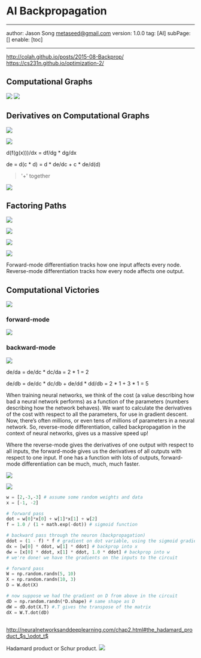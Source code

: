 # AI Backpropagation
---
author: Jason Song <metaseed@gmail.com>
version: 1.0.0
tag: [AI]
subPage: []
enable: [toc]

---

http://colah.github.io/posts/2015-08-Backprop/
https://cs231n.github.io/optimization-2/

## Computational Graphs
![](https://raw.githubusercontent.com/metasong/iam-data/master/documents/200/image/20230602T184704495Z-image.png)
![](https://raw.githubusercontent.com/metasong/iam-data/master/documents/200/image/20230602T184748118Z-image.png)

## Derivatives on Computational Graphs
![](https://raw.githubusercontent.com/metasong/iam-data/master/documents/200/image/20230602T184941573Z-image.png)

![](https://raw.githubusercontent.com/metasong/iam-data/master/documents/200/image/20230602T184952213Z-image.png)


d(f(g(x)))/dx = df/dg * dg/dx

de = d(c * d) = d * de/dc + c * de/d(d) 
> '+'  together

![](https://raw.githubusercontent.com/metasong/iam-data/master/documents/200/image/20230602T185304360Z-image.png)


## Factoring Paths
![](https://raw.githubusercontent.com/metasong/iam-data/master/documents/200/image/20230602T185051050Z-image.png)

![](https://raw.githubusercontent.com/metasong/iam-data/master/documents/200/image/20230602T185610905Z-image.png)

![](https://raw.githubusercontent.com/metasong/iam-data/master/documents/200/image/20230602T185811748Z-image.png)

![](https://raw.githubusercontent.com/metasong/iam-data/master/documents/200/image/20230602T191023466Z-image.png)

Forward-mode differentiation tracks how one input affects every node. Reverse-mode differentiation tracks how every node affects one output. 

## Computational Victories
![](https://raw.githubusercontent.com/metasong/iam-data/master/documents/200/image/20230602T184952213Z-image.png)
### forward-mode
![](https://raw.githubusercontent.com/metasong/iam-data/master/documents/200/image/20230602T191447348Z-image.png)

### backward-mode
![](https://raw.githubusercontent.com/metasong/iam-data/master/documents/200/image/20230602T191520795Z-image.png)

de/da = de/dc * dc/da = 2 * 1 = 2

de/db = de/dc * dc/db + de/dd * dd/db = 2 * 1  + 3 * 1 = 5

When training neural networks, we think of the cost (a value describing how bad a neural network performs) as a function of the parameters (numbers describing how the network behaves). We want to calculate the derivatives of the cost with respect to all the parameters, for use in gradient descent. Now, there’s often millions, or even tens of millions of parameters in a neural network. So, reverse-mode differentiation, called backpropagation in the context of neural networks, gives us a massive speed up!

Where the reverse-mode gives the derivatives of one output with respect to all inputs, the forward-mode gives us the derivatives of all outputs with respect to one input. If one has a function with lots of outputs, forward-mode differentiation can be much, much, much faster.

![](https://raw.githubusercontent.com/metasong/iam-data/master/documents/200/image/20230606T215455851Z-image.png)

![](https://raw.githubusercontent.com/metasong/iam-data/master/documents/200/image/20230606T215005501Z-image.png)

```python
w = [2,-3,-3] # assume some random weights and data
x = [-1, -2]

# forward pass
dot = w[0]*x[0] + w[1]*x[1] + w[2]
f = 1.0 / (1 + math.exp(-dot)) # sigmoid function

# backward pass through the neuron (backpropagation)
ddot = (1 - f) * f # gradient on dot variable, using the sigmoid gradient derivation
dx = [w[0] * ddot, w[1] * ddot] # backprop into x
dw = [x[0] * ddot, x[1] * ddot, 1.0 * ddot] # backprop into w
# we're done! we have the gradients on the inputs to the circuit
```

```python
# forward pass
W = np.random.randn(5, 10)
X = np.random.randn(10, 3)
D = W.dot(X)

# now suppose we had the gradient on D from above in the circuit
dD = np.random.randn(*D.shape) # same shape as D
dW = dD.dot(X.T) #.T gives the transpose of the matrix
dX = W.T.dot(dD)

```

## 
http://neuralnetworksanddeeplearning.com/chap2.html#the_hadamard_product_$s_\odot_t$

Hadamard product or Schur product. 
![](https://raw.githubusercontent.com/metasong/iam-data/master/documents/200/image/20230602T193116120Z-image.png)